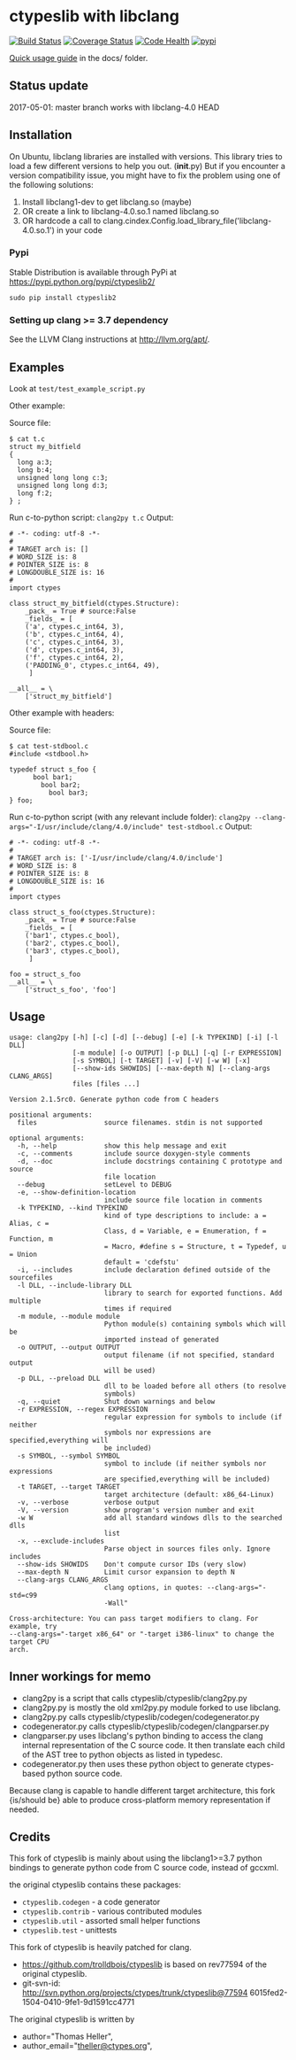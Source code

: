 # ctypeslib with libclang

[![Build Status](https://travis-ci.org/trolldbois/ctypeslib.svg?branch=master)](https://travis-ci.org/trolldbois/ctypeslib)
[![Coverage Status](https://coveralls.io/repos/trolldbois/ctypeslib/badge.svg)](https://coveralls.io/r/trolldbois/ctypeslib)
[![Code Health](https://landscape.io/github/trolldbois/ctypeslib/master/landscape.svg?style=flat)](https://landscape.io/github/trolldbois/ctypeslib/master)
[![pypi](https://img.shields.io/pypi/dm/ctypeslib.svg)](https://pypi.python.org/pypi/ctypeslib2)

[Quick usage guide](docs/ctypeslib_2.0_Introduction.ipynb) in the docs/ folder.

## Status update

2017-05-01: master branch works with libclang-4.0 HEAD

## Installation

On Ubuntu, libclang libraries are installed with versions.
This library tries to load a few different versions to help you out. (__init__.py)
But if you encounter a version compatibility issue, you might have to fix the problem
using one of the following solutions:

1. Install libclang1-dev to get libclang.so (maybe)
2. OR create a link to libclang-4.0.so.1 named libclang.so
3. OR hardcode a call to clang.cindex.Config.load_library_file('libclang-4.0.so.1') in your code


### Pypi

Stable Distribution is available through PyPi at https://pypi.python.org/pypi/ctypeslib2/

`sudo pip install ctypeslib2`

### Setting up clang >= 3.7 dependency

See the LLVM Clang instructions at http://llvm.org/apt/.

## Examples

Look at `test/test_example_script.py`

Other example:

Source file:
```
$ cat t.c 
struct my_bitfield
{
  long a:3;
  long b:4;
  unsigned long long c:3;
  unsigned long long d:3;
  long f:2;
} ;
```
Run c-to-python script:
`clang2py t.c`
Output:
```
# -*- coding: utf-8 -*-
#
# TARGET arch is: []
# WORD_SIZE is: 8
# POINTER_SIZE is: 8
# LONGDOUBLE_SIZE is: 16
#
import ctypes

class struct_my_bitfield(ctypes.Structure):
    _pack_ = True # source:False
    _fields_ = [
    ('a', ctypes.c_int64, 3),
    ('b', ctypes.c_int64, 4),
    ('c', ctypes.c_int64, 3),
    ('d', ctypes.c_int64, 3),
    ('f', ctypes.c_int64, 2),
    ('PADDING_0', ctypes.c_int64, 49),
     ]

__all__ = \
    ['struct_my_bitfield']
```

Other example with headers:

Source file:
```
$ cat test-stdbool.c 
#include <stdbool.h>

typedef struct s_foo {
	  bool bar1;
	    bool bar2;
	      bool bar3;
} foo;
```
Run c-to-python script (with any relevant include folder):
`clang2py --clang-args="-I/usr/include/clang/4.0/include" test-stdbool.c`
Output:
```
# -*- coding: utf-8 -*-
#
# TARGET arch is: ['-I/usr/include/clang/4.0/include']
# WORD_SIZE is: 8
# POINTER_SIZE is: 8
# LONGDOUBLE_SIZE is: 16
#
import ctypes

class struct_s_foo(ctypes.Structure):
    _pack_ = True # source:False
    _fields_ = [
    ('bar1', ctypes.c_bool),
    ('bar2', ctypes.c_bool),
    ('bar3', ctypes.c_bool),
     ]

foo = struct_s_foo
__all__ = \
    ['struct_s_foo', 'foo']
```




## Usage
```
usage: clang2py [-h] [-c] [-d] [--debug] [-e] [-k TYPEKIND] [-i] [-l DLL]
                [-m module] [-o OUTPUT] [-p DLL] [-q] [-r EXPRESSION]
                [-s SYMBOL] [-t TARGET] [-v] [-V] [-w W] [-x]
                [--show-ids SHOWIDS] [--max-depth N] [--clang-args CLANG_ARGS]
                files [files ...]

Version 2.1.5rc0. Generate python code from C headers

positional arguments:
  files                 source filenames. stdin is not supported

optional arguments:
  -h, --help            show this help message and exit
  -c, --comments        include source doxygen-style comments
  -d, --doc             include docstrings containing C prototype and source
                        file location
  --debug               setLevel to DEBUG
  -e, --show-definition-location
                        include source file location in comments
  -k TYPEKIND, --kind TYPEKIND
                        kind of type descriptions to include: a = Alias, c =
                        Class, d = Variable, e = Enumeration, f = Function, m
                        = Macro, #define s = Structure, t = Typedef, u = Union
                        default = 'cdefstu'
  -i, --includes        include declaration defined outside of the sourcefiles
  -l DLL, --include-library DLL
                        library to search for exported functions. Add multiple
                        times if required
  -m module, --module module
                        Python module(s) containing symbols which will be
                        imported instead of generated
  -o OUTPUT, --output OUTPUT
                        output filename (if not specified, standard output
                        will be used)
  -p DLL, --preload DLL
                        dll to be loaded before all others (to resolve
                        symbols)
  -q, --quiet           Shut down warnings and below
  -r EXPRESSION, --regex EXPRESSION
                        regular expression for symbols to include (if neither
                        symbols nor expressions are specified,everything will
                        be included)
  -s SYMBOL, --symbol SYMBOL
                        symbol to include (if neither symbols nor expressions
                        are specified,everything will be included)
  -t TARGET, --target TARGET
                        target architecture (default: x86_64-Linux)
  -v, --verbose         verbose output
  -V, --version         show program's version number and exit
  -w W                  add all standard windows dlls to the searched dlls
                        list
  -x, --exclude-includes
                        Parse object in sources files only. Ignore includes
  --show-ids SHOWIDS    Don't compute cursor IDs (very slow)
  --max-depth N         Limit cursor expansion to depth N
  --clang-args CLANG_ARGS
                        clang options, in quotes: --clang-args="-std=c99
                        -Wall"

Cross-architecture: You can pass target modifiers to clang. For example, try
--clang-args="-target x86_64" or "-target i386-linux" to change the target CPU
arch.
```

## Inner workings for memo

- clang2py is a script that calls ctypeslib/ctypeslib/clang2py.py
- clang2py.py is mostly the old xml2py.py module forked to use libclang.
- clang2py.py calls ctypeslib/ctypeslib/codegen/codegenerator.py
- codegenerator.py calls ctypeslib/ctypeslib/codegen/clangparser.py
- clangparser.py uses libclang's python binding to access the clang internal 
 representation of the C source code. 
 It then translate each child of the AST tree to python objects as listed in 
 typedesc.
- codegenerator.py then uses these python object to generate ctypes-based python
 source code.
 
Because clang is capable to handle different target architecture, this fork 
 {is/should be} able to produce cross-platform memory representation if needed.


## Credits

This fork of ctypeslib is mainly about using the libclang1>=3.7 python bindings
to generate python code from C source code, instead of gccxml.

the original ctypeslib contains these packages:
 - ``ctypeslib.codegen``       - a code generator
 - ``ctypeslib.contrib``       - various contributed modules
 - ``ctypeslib.util``          - assorted small helper functions
 - ``ctypeslib.test``          - unittests

This fork of ctypeslib is heavily patched for clang.
- https://github.com/trolldbois/ctypeslib is based on 
 rev77594 of the original ctypeslib.
- git-svn-id: http://svn.python.org/projects/ctypes/trunk/ctypeslib@77594 
 6015fed2-1504-0410-9fe1-9d1591cc4771

The original ctypeslib is written by
- author="Thomas Heller",
- author_email="theller@ctypes.org",
